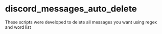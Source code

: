 # discord_messages_auto_delete
These scripts were developed to delete all messages you want using regex and word list
